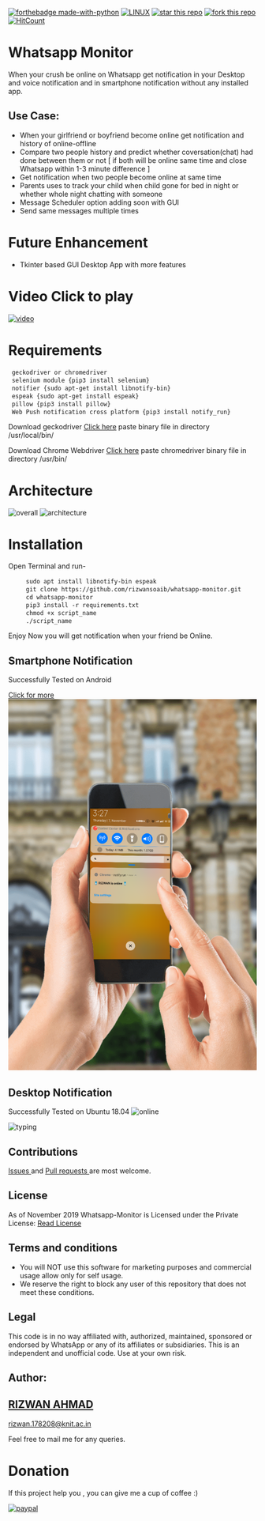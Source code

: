 
[![forthebadge made-with-python](http://ForTheBadge.com/images/badges/made-with-python.svg)](https://www.python.org/) 
[![LINUX](https://img.shields.io/badge/Supported%20OS-Linux-green.svg)](https://www.linux.org/pages/download/)
[![star this repo](http://githubbadges.com/star.svg?user=rizwansoaib&repo=whatsapp-monitor)](https://github.com/rizwansoaib/whatsapp-monitor)
[![fork this repo](http://githubbadges.com/fork.svg?user=rizwansoaib&repo=whatsapp-monitor)](http://github.com/rizwansoaib/whatsapp-monitor/fork)
[![HitCount](http://hits.dwyl.io/rizwansoaib/whatsapp-monitor.svg)](http://hits.dwyl.io/rizwansoaib/whatsapp-monitor)


# Whatsapp Monitor

When your crush be online on Whatsapp get notification in your Desktop and voice notification and  in smartphone notification without any installed app.

## Use Case:

* When your girlfriend or boyfriend become online get notification and history of online-offline
* Compare two people history and predict whether coversation(chat) had done between them or not [ if both will be online same time and close Whatsapp within 1-3 minute difference ]
* Get notification when two people become online at same time
* Parents uses to track your child when child gone for bed in night or whether whole night chatting with someone
* Message Scheduler option adding soon with GUI
* Send same messages multiple times

# Future Enhancement
* Tkinter based GUI Desktop App with more features


# Video Click to play
   [![video](https://user-images.githubusercontent.com/29729380/59044166-4296d380-889b-11e9-9848-7f6b97d75f63.png)](https://youtu.be/3Xo45yhncwg)


# Requirements
     geckodriver or chromedriver
     selenium module {pip3 install selenium}
     notifier {sudo apt-get install libnotify-bin}
     espeak {sudo apt-get install espeak}
     pillow {pip3 install pillow}
     Web Push notification cross platform {pip3 install notify_run}
     
     
Download geckodriver [Click here](https://github.com/mozilla/geckodriver/releases)
paste binary file in directory /usr/local/bin/ 


Download Chrome Webdriver [Click here](https://chromedriver.chromium.org/downloads)
paste chromedriver binary file in directory /usr/bin/ 

# Architecture
![overall](/DeployAWS/arc%20-%201.jpg)
![architecture](/DeployAWS/architecture.jpg)

# Installation

 Open Terminal and run-

         sudo apt install libnotify-bin espeak 
         git clone https://github.com/rizwansoaib/whatsapp-monitor.git
         cd whatsapp-monitor
         pip3 install -r requirements.txt
         chmod +x script_name
         ./script_name
         

Enjoy Now you will get notification when your friend be Online.
  


## Smartphone Notification
  Successfully Tested on Android
    
   [Click for more](https://github.com/rizwansoaib/whatsapp-monitor/tree/master/DeployAWS)
  ![mobile](/DeployAWS/noti.png)
  
## Desktop Notification
Successfully Tested on Ubuntu 18.04
   ![online](https://user-images.githubusercontent.com/29729380/59040056-96052380-8893-11e9-8ea4-318a2d0d2404.png)
  
   ![typing](https://user-images.githubusercontent.com/29729380/59040073-9d2c3180-8893-11e9-9260-81375c316437.png)
   
## Contributions
<a href="https://github.com/rizwansoaib/whatsapp-monitor/issues"> Issues </a>
and <a href ="https://github.com/rizwansoaib/whatsapp-monitor/pulls"> Pull
requests </a> are most welcome.
   
   
## License
As of November 2019 Whatsapp-Monitor is Licensed under the Private License: [Read License](/LICENSE)

## Terms and conditions
* You will NOT use this software for marketing purposes and commercial usage allow only for self usage.
* We reserve the right to block any user of this repository that does not meet these conditions.

## Legal
   This code is in no way affiliated with, authorized, maintained, sponsored or endorsed by WhatsApp or any of its affiliates or subsidiaries. This is an independent and unofficial code. Use at your own risk.
   
## Author:
## <a href="https://www.linkedin.com/in/rizwansoaib/">RIZWAN AHMAD</a>
rizwan.178208@knit.ac.in

Feel free to mail me for any queries.
 
# Donation
If this project help you , you can give me a cup of coffee :) 

[![paypal](https://www.paypalobjects.com/en_US/i/btn/btn_donateCC_LG.gif)](https://www.paypal.me/rizwansoaib)
